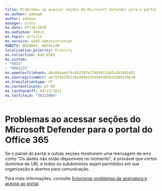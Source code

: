 ```yaml
---
title: Problemas ao acessar seções do Microsoft Defender para o portal do Office 365
ms.author: pebaum
author: pebaum
manager: scotv
ms.date: 07/16/2020
ms.audience: Admin
ms.topic: article
ms.service: o365-administration
ROBOTS: NOINDEX, NOFOLLOW
localization_priority: Priority
ms.collection: Adm_O365
ms.custom:
- "6031"
- "9001222"
ms.openlocfilehash: 49c04aae6f4c6b270fe274b9911ddfa263495891
ms.sourcegitcommit: ab75f66355116e995b3cb5505465b31989339e28
ms.translationtype: HT
ms.contentlocale: pt-BR
ms.lasthandoff: 08/13/2021
ms.locfileid: "58323064"
---
```

# <a name="issues-accessing-sections-of-microsoft-defender-for-office-365-portal"></a>Problemas ao acessar seções do Microsoft Defender para o portal do Office 365

Se o painel do portal e outras seções mostrarem uma mensagem de erro como "Os dados não estão disponíveis no momento", é provável que certos domínios de URL e todos os subdomínios sejam permitidos em sua organização e abertos para comunicação. 

Para mais informações, consulte [Solucionar problemas de assinatura e acesso ao portal](https://docs.microsoft.com/windows/security/threat-protection/microsoft-defender-atp/troubleshoot-onboarding-error-messages#data-currently-isnt-available-on-some-sections-of-the-portal).